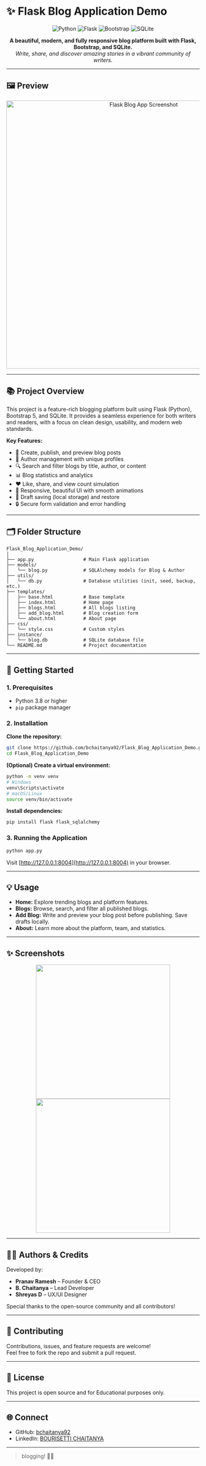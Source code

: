 # ✨ Flask Blog Application Demo

<p align="center">
  <img src="https://img.shields.io/badge/Python-3776AB?style=for-the-badge&logo=python&logoColor=white" alt="Python">
  <img src="https://img.shields.io/badge/Flask-000000?style=for-the-badge&logo=flask&logoColor=white" alt="Flask">
  <img src="https://img.shields.io/badge/Bootstrap-7952B3?style=for-the-badge&logo=bootstrap&logoColor=white" alt="Bootstrap">
  <img src="https://img.shields.io/badge/SQLite-003B57?style=for-the-badge&logo=sqlite&logoColor=white" alt="SQLite">
</p>

<p align="center">
  <b>A beautiful, modern, and fully responsive blog platform built with Flask, Bootstrap, and SQLite.</b><br>
  <i>Write, share, and discover amazing stories in a vibrant community of writers.</i>
</p>

---

## 🖼️ Preview

<p align="center">
  <img src="https://user-images.githubusercontent.com/your-demo-image.png" alt="Flask Blog App Screenshot" width="700"/>
</p>

---

## 📚 Project Overview

This project is a feature-rich blogging platform built using Flask (Python), Bootstrap 5, and SQLite. It provides a seamless experience for both writers and readers, with a focus on clean design, usability, and modern web standards.

**Key Features:**
- 📝 Create, publish, and preview blog posts
- 👤 Author management with unique profiles
- 🔍 Search and filter blogs by title, author, or content
- 📊 Blog statistics and analytics
- ❤️ Like, share, and view count simulation
- 🌙 Responsive, beautiful UI with smooth animations
- 💾 Draft saving (local storage) and restore
- 🔒 Secure form validation and error handling

---

## 🗂️ Folder Structure

```
Flask_Blog_Application_Demo/
│
├── app.py                  # Main Flask application
├── models/
│   └── blog.py             # SQLAlchemy models for Blog & Author
├── utils/
│   └── db.py               # Database utilities (init, seed, backup, etc.)
├── templates/
│   ├── base.html           # Base template
│   ├── index.html          # Home page
│   ├── blogs.html          # All blogs listing
│   ├── add_blog.html       # Blog creation form
│   └── about.html          # About page
├── css/
│   └── style.css           # Custom styles
├── instance/
│   └── blog.db             # SQLite database file
└── README.md               # Project documentation
```

---

## 🚀 Getting Started

### 1. Prerequisites

- Python 3.8 or higher
- `pip` package manager

### 2. Installation

**Clone the repository:**
```sh
git clone https://github.com/bchaitanya92/Flask_Blog_Application_Demo.git
cd Flask_Blog_Application_Demo
```

**(Optional) Create a virtual environment:**
```sh
python -m venv venv
# Windows
venv\Scripts\activate
# macOS/Linux
source venv/bin/activate
```

**Install dependencies:**
```sh
pip install flask flask_sqlalchemy
```

### 3. Running the Application

```sh
python app.py
```
Visit [http://127.0.0.1:8004](http://127.0.0.1:8004) in your browser.

---

## 💡 Usage

- **Home:** Explore trending blogs and platform features.
- **Blogs:** Browse, search, and filter all published blogs.
- **Add Blog:** Write and preview your blog post before publishing. Save drafts locally.
- **About:** Learn more about the platform, team, and statistics.

---

## ✨ Screenshots

<p align="center">
  <img src="https://user-images.githubusercontent.com/your-homepage-demo.png" width="350"/>
  <img src="https://user-images.githubusercontent.com/your-blogs-demo.png" width="350"/>
</p>

---

## 👨‍💻 Authors & Credits

Developed by:

- **Pranav Ramesh** – Founder & CEO
- **B. Chaitanya** – Lead Developer
- **Shreyas D** – UX/UI Designer

Special thanks to the open-source community and all contributors!

---

## 🤝 Contributing

Contributions, issues, and feature requests are welcome!  
Feel free to fork the repo and submit a pull request.

---

## 📄 License

This project is open source and for Educational purposes only.

---

## 🌐 Connect

- GitHub: [bchaitanya92](https://github.com/bchaitanya92)
- LinkedIn: [BOURISETTI CHAITANYA](https://www.linkedin.com/in/b-chaitanya/)

---

> blogging! 🚀✨
